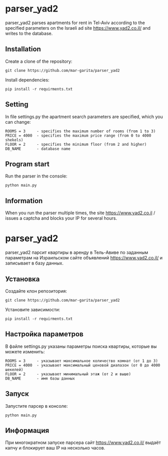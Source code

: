 # parser_yad2

parser_yad2 parses apartments for rent in Tel-Aviv according to the specified parameters on the Israeli ad site https://www.yad2.co.il/ and writes to the database.

## Installation

Create a clone of the repository:

```
git clone https://github.com/mar-garita/parser_yad2
```

Install dependencies:

```
pip install -r requirments.txt
```

## Setting

In file settings.py the apartment search parameters are specified, which you can change:

```
ROOMS = 3     - specifies the maximum number of rooms (from 1 to 3)
PRICE = 4000  - specifies the maximum price range (from 0 to 4000 shekels)
FLOOR = 2     - specifies the minimum floor (from 2 and higher)
DB_NAME       - database name
```

## Program start

Run the parser in the console:

```
python main.py
```

## Information

When you run the parser multiple times, the site https://www.yad2.co.il / issues a captcha and blocks your IP for several hours. 

##
##
##

# parser_yad2

parser_yad2 парсит квартиры в аренду в Тель-Авиве по заданным параметрам на Израильском сайте объявлений https://www.yad2.co.il/ и записывает в базу данных. 

## Установка

Создайте клон репозитория:

```
git clone https://github.com/mar-garita/parser_yad2
```

Установите зависимости:

```
pip install -r requirments.txt
```

## Настройка параметров

В файле settings.py указаны параметры поиска квартиры, которые вы можете изменить:

```
ROOMS = 3     - указывает максимальное количество комнат (от 1 до 3)
PRICE = 4000  - указывает максимальный ценовой диапазон (от 0 до 4000 шекелей)
FLOOR = 2     - указывает минимальный этаж (от 2 и выше)
DB_NAME       - имя базы данных
```

## Запуск

Запустите парсер в консоле:

```
python main.py
```

## Информация

При многократном запуске парсера сайт https://www.yad2.co.il/ выдаёт капчу и блокирует ваш IP на несколько часов. 









